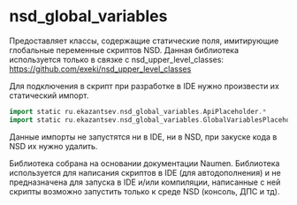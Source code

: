 # nsd_global_variables

Предоставляет классы, содержащие статические поля, имитирующие глобальные переменные скриптов NSD.
Данная библиотека используется только в связке с nsd_upper_level_classes: https://github.com/exeki/nsd_upper_level_classes

Для подключения в скрипт при разработке в IDE нужно произвести их статический импорт.
```groovy
import static ru.ekazantsev.nsd_global_variables.ApiPlaceholder.*
import static ru.ekazantsev.nsd_global_variables.GlobalVariablesPlaceholder.*
```
Данные импорты не запустятся ни в IDE, ни в NSD, при закуске кода в NSD их нужно удалить.

Библиотека собрана на основании документации Naumen.
Библиотека используется для написания скриптов в IDE (для автодополнения) 
и не предназначена для запуска в IDE и/или компиляции, написанные с 
ней скрипты возможно запустить только к среде NSD (консоль, ДПС и тд).